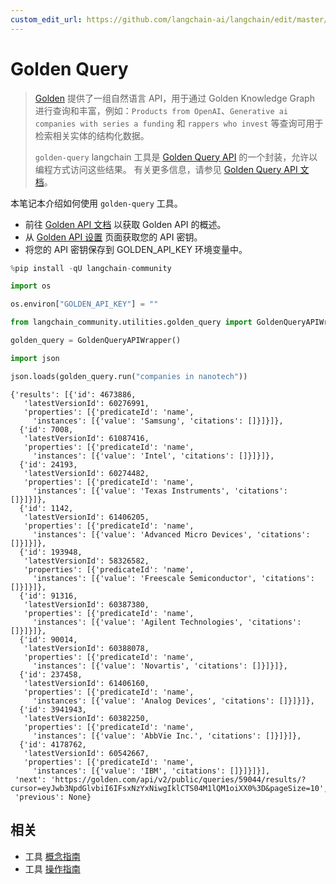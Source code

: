 ```yaml
---
custom_edit_url: https://github.com/langchain-ai/langchain/edit/master/docs/docs/integrations/tools/golden_query.ipynb
---
```


# Golden Query

>[Golden](https://golden.com) 提供了一组自然语言 API，用于通过 Golden Knowledge Graph 进行查询和丰富，例如：`Products from OpenAI`、`Generative ai companies with series a funding` 和 `rappers who invest` 等查询可用于检索相关实体的结构化数据。
>
>`golden-query` langchain 工具是 [Golden Query API](https://docs.golden.com/reference/query-api) 的一个封装，允许以编程方式访问这些结果。
>有关更多信息，请参见 [Golden Query API 文档](https://docs.golden.com/reference/query-api)。

本笔记本介绍如何使用 `golden-query` 工具。

- 前往 [Golden API 文档](https://docs.golden.com/) 以获取 Golden API 的概述。
- 从 [Golden API 设置](https://golden.com/settings/api) 页面获取您的 API 密钥。
- 将您的 API 密钥保存到 GOLDEN_API_KEY 环境变量中。

```python
%pip install -qU langchain-community
```

```python
import os

os.environ["GOLDEN_API_KEY"] = ""
```

```python
from langchain_community.utilities.golden_query import GoldenQueryAPIWrapper
```

```python
golden_query = GoldenQueryAPIWrapper()
```

```python
import json

json.loads(golden_query.run("companies in nanotech"))
```

```output
{'results': [{'id': 4673886,
   'latestVersionId': 60276991,
   'properties': [{'predicateId': 'name',
     'instances': [{'value': 'Samsung', 'citations': []}]}]},
  {'id': 7008,
   'latestVersionId': 61087416,
   'properties': [{'predicateId': 'name',
     'instances': [{'value': 'Intel', 'citations': []}]}]},
  {'id': 24193,
   'latestVersionId': 60274482,
   'properties': [{'predicateId': 'name',
     'instances': [{'value': 'Texas Instruments', 'citations': []}]}]},
  {'id': 1142,
   'latestVersionId': 61406205,
   'properties': [{'predicateId': 'name',
     'instances': [{'value': 'Advanced Micro Devices', 'citations': []}]}]},
  {'id': 193948,
   'latestVersionId': 58326582,
   'properties': [{'predicateId': 'name',
     'instances': [{'value': 'Freescale Semiconductor', 'citations': []}]}]},
  {'id': 91316,
   'latestVersionId': 60387380,
   'properties': [{'predicateId': 'name',
     'instances': [{'value': 'Agilent Technologies', 'citations': []}]}]},
  {'id': 90014,
   'latestVersionId': 60388078,
   'properties': [{'predicateId': 'name',
     'instances': [{'value': 'Novartis', 'citations': []}]}]},
  {'id': 237458,
   'latestVersionId': 61406160,
   'properties': [{'predicateId': 'name',
     'instances': [{'value': 'Analog Devices', 'citations': []}]}]},
  {'id': 3941943,
   'latestVersionId': 60382250,
   'properties': [{'predicateId': 'name',
     'instances': [{'value': 'AbbVie Inc.', 'citations': []}]}]},
  {'id': 4178762,
   'latestVersionId': 60542667,
   'properties': [{'predicateId': 'name',
     'instances': [{'value': 'IBM', 'citations': []}]}]}],
 'next': 'https://golden.com/api/v2/public/queries/59044/results/?cursor=eyJwb3NpdGlvbiI6IFsxNzYxNiwgIklCTS04M1lQM1oiXX0%3D&pageSize=10',
 'previous': None}
```

## 相关

- 工具 [概念指南](/docs/concepts/#tools)
- 工具 [操作指南](/docs/how_to/#tools)